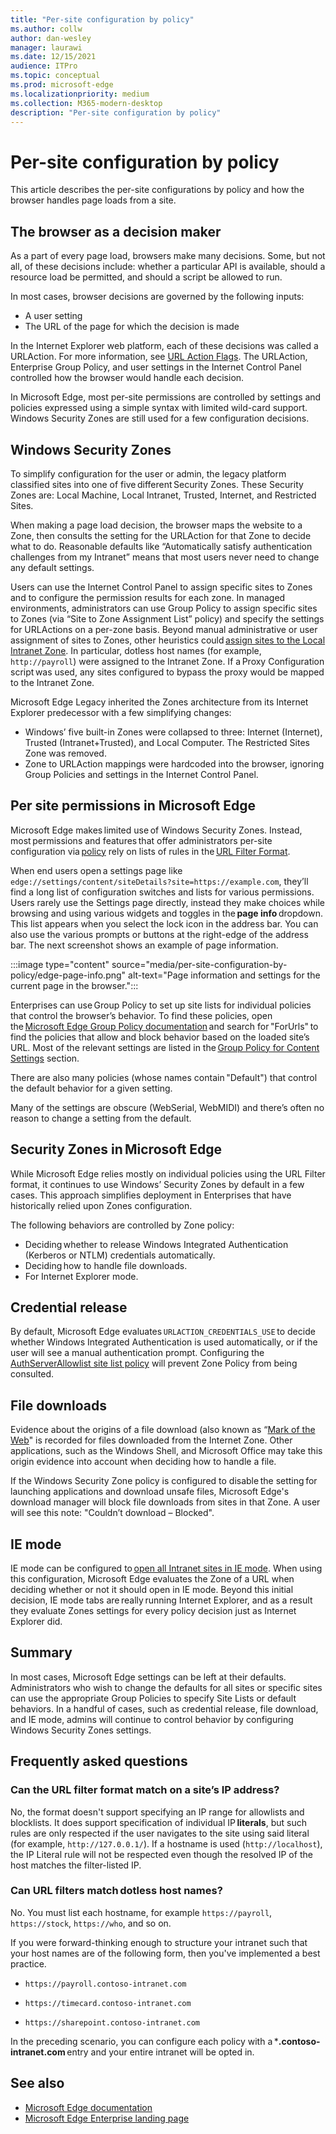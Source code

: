 ```yaml
---
title: "Per-site configuration by policy"
ms.author: collw
author: dan-wesley
manager: laurawi
ms.date: 12/15/2021
audience: ITPro
ms.topic: conceptual
ms.prod: microsoft-edge
ms.localizationpriority: medium
ms.collection: M365-modern-desktop
description: "Per-site configuration by policy"
---
```

# Per-site configuration by policy

This article describes the per-site configurations by policy and how the browser handles page loads from a site.

## The browser as a decision maker

As a part of every page load, browsers make many decisions. Some, but not all, of these decisions include: whether a particular API is available, should a resource load be permitted, and should a script be allowed to run.

In most cases, browser decisions are governed by the following inputs:

- A user setting
- The URL of the page for which the decision is made

In the Internet Explorer web platform, each of these decisions was called a URLAction. For more information, see [URL Action Flags](/previous-versions/windows/internet-explorer/ie-developer/platform-apis/ms537178%28v%3dvs.85%29). The URLAction, Enterprise Group Policy, and user settings in the Internet Control Panel controlled how the browser would handle each decision.  

In Microsoft Edge, most per-site permissions are controlled by settings and policies expressed using a simple syntax with limited wild-card support. Windows Security Zones are still used for a few configuration decisions.

## Windows Security Zones

To simplify configuration for the user or admin, the legacy platform classified sites into one of five different Security Zones. These Security Zones are: Local Machine, Local Intranet, Trusted, Internet, and Restricted Sites.

When making a page load decision, the browser maps the website to a Zone, then consults the setting for the URLAction for that Zone to decide what to do. Reasonable defaults like “Automatically satisfy authentication challenges from my Intranet” means that most users never need to change any default settings.

Users can use the Internet Control Panel to assign specific sites to Zones and to configure the permission results for each zone. In managed environments, administrators can use Group Policy to assign specific sites to Zones (via “Site to Zone Assignment List” policy) and specify the settings for URLActions on a per-zone basis. Beyond manual administrative or user assignment of sites to Zones, other heuristics could [assign sites to the Local Intranet Zone](/archive/blogs/ieinternals/the-intranet-zone). In particular, dotless host names (for example, `http://payroll`) were assigned to the Intranet Zone. If a Proxy Configuration script was used, any sites configured to bypass the proxy would be mapped to the Intranet Zone.

Microsoft Edge Legacy inherited the Zones architecture from its Internet Explorer predecessor with a few simplifying changes:

- Windows’ five built-in Zones were collapsed to three: Internet (Internet), Trusted (Intranet+Trusted), and Local Computer. The Restricted Sites Zone was removed.
- Zone to URLAction mappings were hardcoded into the browser, ignoring Group Policies and settings in the Internet Control Panel.

## Per site permissions in Microsoft Edge

Microsoft Edge makes limited use of Windows Security Zones. Instead, most permissions and features that offer administrators per-site configuration via [policy](/deployedge/microsoft-edge-policies) rely on lists of rules in the [URL Filter Format](/DeployEdge/edge-learnmmore-url-list-filter%20format).

When end users open a settings page like `edge://settings/content/siteDetails?site=https://example.com`, they’ll find a long list of configuration switches and lists for various permissions. Users rarely use the Settings page directly, instead they make choices while browsing and using various widgets and toggles in the **page info** dropdown. This list appears when you select the lock icon in the address bar. You can also use the various prompts or buttons at the right-edge of the address bar. The next screenshot shows an example of page information.

:::image type="content" source="media/per-site-configuration-by-policy/edge-page-info.png" alt-text="Page information and settings for the current page in the browser.":::

Enterprises can use Group Policy to set up site lists for individual policies that control the browser’s behavior. To find these policies, open the [Microsoft Edge Group Policy documentation](/deployedge/microsoft-edge-policies) and search for "ForUrls" to find the policies that allow and block behavior based on the loaded site’s URL. Most of the relevant settings are listed in the [Group Policy for Content Settings](/deployedge/microsoft-edge-policies#content-settings) section.

There are also many policies (whose names contain "Default") that control the default behavior for a given setting.

Many of the settings are obscure (WebSerial, WebMIDI) and there’s often no reason to change a setting from the default.

## Security Zones in Microsoft Edge

While Microsoft Edge relies mostly on individual policies using the URL Filter format, it continues to use Windows’ Security Zones by default in a few cases. This approach simplifies deployment in Enterprises that have historically relied upon Zones configuration.

The following behaviors are controlled by Zone policy:

- Deciding whether to release Windows Integrated Authentication (Kerberos or NTLM) credentials automatically.
- Deciding how to handle file downloads.
- For Internet Explorer mode.

## Credential release

By default, Microsoft Edge evaluates `URLACTION_CREDENTIALS_USE` to decide whether Windows Integrated Authentication is used automatically, or if the user will see a manual authentication prompt. Configuring the [AuthServerAllowlist site list policy](/deployedge/microsoft-edge-policies#authserverallowlist) will prevent Zone Policy from being consulted.

## File downloads

Evidence about the origins of a file download (also known as “[Mark of the Web](https://textslashplain.com/2016/04/04/downloads-and-the-mark-of-the-web/)" is recorded for files downloaded from the Internet Zone. Other applications, such as the Windows Shell, and Microsoft Office may take this origin evidence into account when deciding how to handle a file.

If the Windows Security Zone policy is configured to disable the setting for launching applications and download unsafe files, Microsoft Edge's download manager will block file downloads from sites in that Zone. A user will see this note: "Couldn’t download – Blocked".  

## IE mode

IE mode can be configured to [open all Intranet sites in IE mode](/deployedge/edge-ie-mode#configure-all-intranet-sites). When using this configuration, Microsoft Edge evaluates the Zone of a URL when deciding whether or not it should open in IE mode. Beyond this initial decision, IE mode tabs are really running Internet Explorer, and as a result they evaluate Zones settings for every policy decision just as Internet Explorer did.

## Summary

In most cases, Microsoft Edge settings can be left at their defaults. Administrators who wish to change the defaults for all sites or specific sites can use the appropriate Group Policies to specify Site Lists or default behaviors. In a handful of cases, such as credential release, file download, and IE mode, admins will continue to control behavior by configuring Windows Security Zones settings.

## Frequently asked questions

### Can the URL filter format match on a site’s IP address?

No, the format doesn't support specifying an IP range for allowlists and blocklists. It does support specification of individual IP **literals**, but such rules are only respected if the user navigates to the site using said literal (for example, `http://127.0.0.1/`). If a hostname is used (`http://localhost`), the IP Literal rule will not be respected even though the resolved IP of the host matches the filter-listed IP.

### Can URL filters match dotless host names?

No. You must list each hostname, for example `https://payroll`, `https://stock`, `https://who`, and so on.

If you were forward-thinking enough to structure your intranet such that your host names are of the following form, then you've implemented a best practice.

- `https://payroll.contoso-intranet.com`

- `https://timecard.contoso-intranet.com`

- `https://sharepoint.contoso-intranet.com`

In the preceding scenario, you can configure each policy with a ***.contoso-intranet.com** entry and your entire intranet will be opted in.

## See also

- [Microsoft Edge documentation](./index.yml)
- [Microsoft Edge Enterprise landing page](https://aka.ms/EdgeEnterprise)
